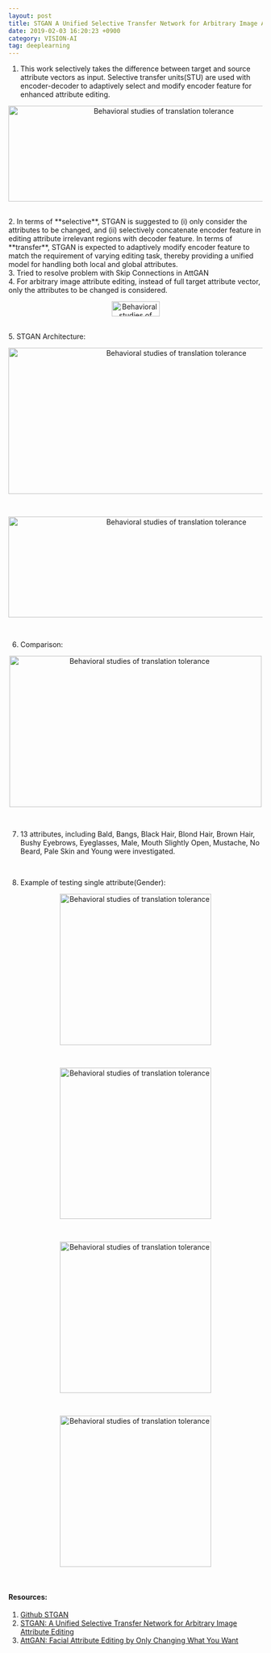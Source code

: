 ```yaml
---
layout: post 
title: STGAN A Unified Selective Transfer Network for Arbitrary Image Attribute Editing 
date: 2019-02-03 16:20:23 +0900 
category: VISION-AI 
tag: deeplearning
---
```


1. This work selectively takes the difference between target and source attribute vectors as input. Selective transfer units(STU) are used with encoder-decoder to adaptively select and modify encoder feature for enhanced attribute editing.

<p align="center">
  <img title="STGAN" width="600" height="190" src="https://github.com/ShihabYasin/shihabyasin.github.io/blob/gh-pages/public/img/13.png?raw=true" alt="Behavioral studies of translation tolerance">
</p>
<br> 
2. In terms of **selective**, STGAN is suggested to (i) only consider the attributes to be changed, and (ii) selectively concatenate encoder feature in editing attribute irrelevant regions with decoder feature. In terms of **transfer**, STGAN is expected to adaptively modify encoder feature to match the requirement of varying editing task, thereby providing a unified model for handling both local and global attributes.
<br> 
3. Tried to resolve problem with Skip Connections in AttGAN
<br> 
4. For arbitrary image attribute editing, instead of full target attribute vector, only the attributes to be changed is considered.

<p align="center">
  <img title="STGAN" width="95" height="30" src="https://github.com/ShihabYasin/shihabyasin.github.io/blob/gh-pages/public/img/14.png?raw=true" alt="Behavioral studies of translation tolerance">
</p>

<br> 
5. STGAN Architecture:

<p align="center">
  <img title="STGAN" width="650" height="290" src="https://github.com/ShihabYasin/shihabyasin.github.io/blob/gh-pages/public/img/15.png?raw=true" alt="Behavioral studies of translation tolerance">
</p>

<br>

<p align="center">
  <img title="STGAN" width="650" height="200" src="https://github.com/ShihabYasin/shihabyasin.github.io/blob/gh-pages/public/img/16.png?raw=true" alt="Behavioral studies of translation tolerance">
</p>

<br> 

6. Comparison: 

<p align="center">
  <img title="STGAN" width="500" height="300" src="https://github.com/ShihabYasin/shihabyasin.github.io/blob/gh-pages/public/img/17.png?raw=true" alt="Behavioral studies of translation tolerance">
</p>

<br> 

7. 13 attributes, including Bald, Bangs, Black Hair, Blond Hair, Brown Hair, Bushy Eyebrows, Eyeglasses, Male, Mouth Slightly Open, Mustache, No Beard, Pale Skin and Young were investigated.
<br> 


8. Example of testing single attribute(Gender):

<p align="center">
  <img title="STGAN" width="300" height="300" src="https://github.com/ShihabYasin/shihabyasin.github.io/blob/gh-pages/public/img/18.png?raw=true" alt="Behavioral studies of translation tolerance">
</p>

<br>

<p align="center">
  <img title="STGAN" width="300" height="300" src="https://github.com/ShihabYasin/shihabyasin.github.io/blob/gh-pages/public/img/19.png?raw=true" alt="Behavioral studies of translation tolerance">
</p>

<br>
<p align="center">
  <img title="STGAN" width="300" height="300" src="https://github.com/ShihabYasin/shihabyasin.github.io/blob/gh-pages/public/img/20.png?raw=true" alt="Behavioral studies of translation tolerance">
</p>

<br>
<p align="center">
  <img title="STGAN" width="300" height="300" src="https://github.com/ShihabYasin/shihabyasin.github.io/blob/gh-pages/public/img/21.png?raw=true" alt="Behavioral studies of translation tolerance">
</p>

<br>





 
#### Resources:

1. [Github STGAN](https://github.com/csmliu/STGAN)
2. [STGAN: A Unified Selective Transfer Network for Arbitrary Image Attribute Editing](https://arxiv.org/abs/1904.09709)
3. [AttGAN: Facial Attribute Editing by Only Changing What You Want](https://arxiv.org/pdf/1711.10678.pdf)